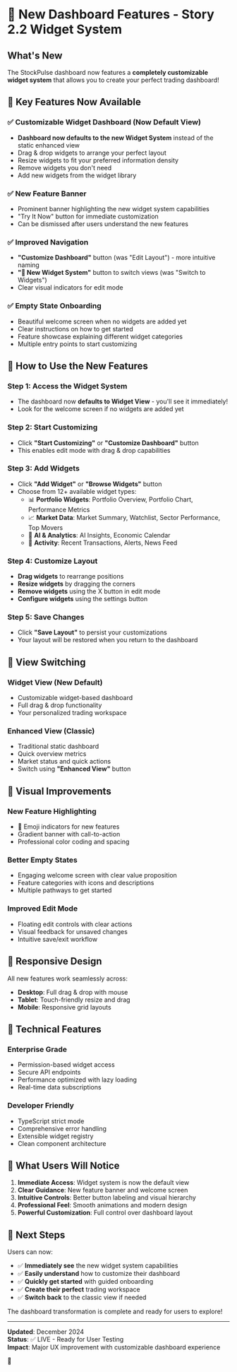 # 🎉 New Dashboard Features - Story 2.2 Widget System

## What's New

The StockPulse dashboard now features a **completely customizable widget system** that allows you to create your perfect trading dashboard!

## 🚀 Key Features Now Available

### ✅ **Customizable Widget Dashboard** (Now Default View)
- **Dashboard now defaults to the new Widget System** instead of the static enhanced view
- Drag & drop widgets to arrange your perfect layout
- Resize widgets to fit your preferred information density
- Remove widgets you don't need
- Add new widgets from the widget library

### ✅ **New Feature Banner**
- Prominent banner highlighting the new widget system capabilities
- "Try It Now" button for immediate customization
- Can be dismissed after users understand the new features

### ✅ **Improved Navigation**
- **"Customize Dashboard"** button (was "Edit Layout") - more intuitive naming
- **"🎉 New Widget System"** button to switch views (was "Switch to Widgets")
- Clear visual indicators for edit mode

### ✅ **Empty State Onboarding**
- Beautiful welcome screen when no widgets are added yet
- Clear instructions on how to get started
- Feature showcase explaining different widget categories
- Multiple entry points to start customizing

## 🎯 How to Use the New Features

### **Step 1: Access the Widget System**
- The dashboard now **defaults to Widget View** - you'll see it immediately!
- Look for the welcome screen if no widgets are added yet

### **Step 2: Start Customizing**
- Click **"Start Customizing"** or **"Customize Dashboard"** button
- This enables edit mode with drag & drop capabilities

### **Step 3: Add Widgets**
- Click **"Add Widget"** or **"Browse Widgets"** button
- Choose from 12+ available widget types:
  - 📊 **Portfolio Widgets**: Portfolio Overview, Portfolio Chart, Performance Metrics
  - 📈 **Market Data**: Market Summary, Watchlist, Sector Performance, Top Movers
  - 🤖 **AI & Analytics**: AI Insights, Economic Calendar
  - 📱 **Activity**: Recent Transactions, Alerts, News Feed

### **Step 4: Customize Layout**
- **Drag widgets** to rearrange positions
- **Resize widgets** by dragging the corners
- **Remove widgets** using the X button in edit mode
- **Configure widgets** using the settings button

### **Step 5: Save Changes**
- Click **"Save Layout"** to persist your customizations
- Your layout will be restored when you return to the dashboard

## 🔄 View Switching

### **Widget View** (New Default)
- Customizable widget-based dashboard
- Full drag & drop functionality
- Your personalized trading workspace

### **Enhanced View** (Classic)
- Traditional static dashboard
- Quick overview metrics
- Market status and quick actions
- Switch using **"Enhanced View"** button

## 🎨 Visual Improvements

### **New Feature Highlighting**
- 🎉 Emoji indicators for new features
- Gradient banner with call-to-action
- Professional color coding and spacing

### **Better Empty States**
- Engaging welcome screen with clear value proposition
- Feature categories with icons and descriptions
- Multiple pathways to get started

### **Improved Edit Mode**
- Floating edit controls with clear actions
- Visual feedback for unsaved changes
- Intuitive save/exit workflow

## 📱 Responsive Design

All new features work seamlessly across:
- **Desktop**: Full drag & drop with mouse
- **Tablet**: Touch-friendly resize and drag
- **Mobile**: Responsive grid layouts

## 🔧 Technical Features

### **Enterprise Grade**
- Permission-based widget access
- Secure API endpoints
- Performance optimized with lazy loading
- Real-time data subscriptions

### **Developer Friendly**
- TypeScript strict mode
- Comprehensive error handling
- Extensible widget registry
- Clean component architecture

## 🎯 What Users Will Notice

1. **Immediate Access**: Widget system is now the default view
2. **Clear Guidance**: New feature banner and welcome screen
3. **Intuitive Controls**: Better button labeling and visual hierarchy
4. **Professional Feel**: Smooth animations and modern design
5. **Powerful Customization**: Full control over dashboard layout

## 🚀 Next Steps

Users can now:
- ✅ **Immediately see** the new widget system capabilities
- ✅ **Easily understand** how to customize their dashboard
- ✅ **Quickly get started** with guided onboarding
- ✅ **Create their perfect** trading workspace
- ✅ **Switch back** to the classic view if needed

The dashboard transformation is complete and ready for users to explore!

---

**Updated**: December 2024  
**Status**: ✅ LIVE - Ready for User Testing  
**Impact**: Major UX improvement with customizable dashboard experience

🚀 
